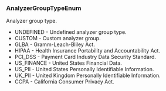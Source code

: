 ### AnalyzerGroupTypeEnum
Analyzer group type.

- UNDEFINED - Undefined analyzer group type.
- CUSTOM - Custom analyzer group.
- GLBA - Gramm-Leach-Bliley Act.
- HIPAA - Health Insurance Portability and Accountability Act.
- PCI_DSS - Payment Card Industry Data Security Standard.
- US_FINANCE - United States Financial Data.
- US_PII - United States Personally Identifiable Information.
- UK_PII - United Kingdom Personally Identifiable Information.
- CCPA - California Consumer Privacy Act.
